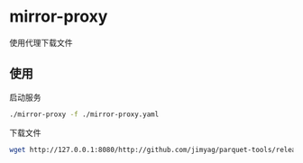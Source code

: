 # mirror-proxy

使用代理下载文件

## 使用

启动服务

```bash
./mirror-proxy -f ./mirror-proxy.yaml
```

下载文件

```bash
wget http://127.0.0.1:8080/http://github.com/jimyag/parquet-tools/releases/download/v1.1.1/parquet-tools-v1.1.1-darwin-amd64.tar.gz
```

